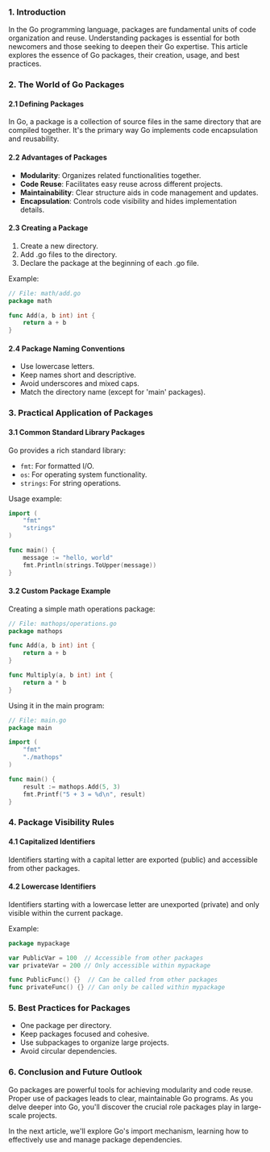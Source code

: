 ### 1. Introduction

In the Go programming language, packages are fundamental units of code organization and reuse. Understanding packages is essential for both newcomers and those seeking to deepen their Go expertise. This article explores the essence of Go packages, their creation, usage, and best practices.

### 2. The World of Go Packages

#### 2.1 Defining Packages

In Go, a package is a collection of source files in the same directory that are compiled together. It's the primary way Go implements code encapsulation and reusability.

#### 2.2 Advantages of Packages

- **Modularity**: Organizes related functionalities together.
- **Code Reuse**: Facilitates easy reuse across different projects.
- **Maintainability**: Clear structure aids in code management and updates.
- **Encapsulation**: Controls code visibility and hides implementation details.

#### 2.3 Creating a Package

1. Create a new directory.
2. Add .go files to the directory.
3. Declare the package at the beginning of each .go file.

Example:

```go
// File: math/add.go
package math

func Add(a, b int) int {
    return a + b
}
```

#### 2.4 Package Naming Conventions

- Use lowercase letters.
- Keep names short and descriptive.
- Avoid underscores and mixed caps.
- Match the directory name (except for 'main' packages).

### 3. Practical Application of Packages

#### 3.1 Common Standard Library Packages

Go provides a rich standard library:

- `fmt`: For formatted I/O.
- `os`: For operating system functionality.
- `strings`: For string operations.

Usage example:

```go
import (
    "fmt"
    "strings"
)

func main() {
    message := "hello, world"
    fmt.Println(strings.ToUpper(message))
}
```

#### 3.2 Custom Package Example

Creating a simple math operations package:

```go
// File: mathops/operations.go
package mathops

func Add(a, b int) int {
    return a + b
}

func Multiply(a, b int) int {
    return a * b
}
```

Using it in the main program:

```go
// File: main.go
package main

import (
    "fmt"
    "./mathops"
)

func main() {
    result := mathops.Add(5, 3)
    fmt.Printf("5 + 3 = %d\n", result)
}
```

### 4. Package Visibility Rules

#### 4.1 Capitalized Identifiers

Identifiers starting with a capital letter are exported (public) and accessible from other packages.

#### 4.2 Lowercase Identifiers

Identifiers starting with a lowercase letter are unexported (private) and only visible within the current package.

Example:

```go
package mypackage

var PublicVar = 100  // Accessible from other packages
var privateVar = 200 // Only accessible within mypackage

func PublicFunc() {}  // Can be called from other packages
func privateFunc() {} // Can only be called within mypackage
```

### 5. Best Practices for Packages

- One package per directory.
- Keep packages focused and cohesive.
- Use subpackages to organize large projects.
- Avoid circular dependencies.

### 6. Conclusion and Future Outlook

Go packages are powerful tools for achieving modularity and code reuse. Proper use of packages leads to clear, maintainable Go programs. As you delve deeper into Go, you'll discover the crucial role packages play in large-scale projects.

In the next article, we'll explore Go's import mechanism, learning how to effectively use and manage package dependencies.
